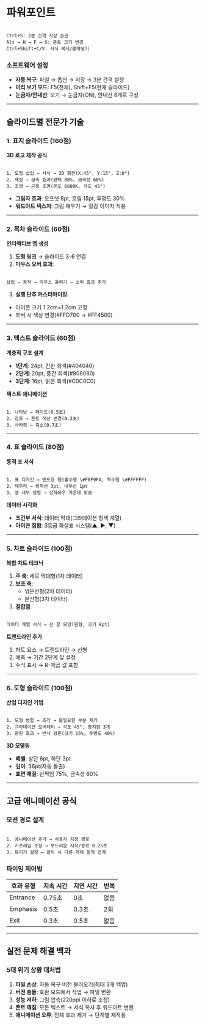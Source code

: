 # 파워포인트
```

Ctrl+S: 2분 간격 저장 습관
Alt → H → F → S: 폰트 크기 변경
Ctrl+Shift+C/V: 서식 복사/붙여넣기

```

### 소프트웨어 설정
- **자동 복구**: 파일 → 옵션 → 저장 → 3분 간격 설정
- **미리 보기 모드**: F5(전체), Shift+F5(현재 슬라이드)
- **눈금자/안내선**: 보기 → 눈금자(ON), 안내선 8개로 구성

---

## 슬라이드별 전문가 기술

### 1. 표지 슬라이드 (160점)
**3D 로고 제작 공식**
```

1. 도형 삽입 → 서식 → 3D 회전(X:45°, Y:15°, Z:0°)
2. 재질 → 금속 효과(광택 80%, 금속성 60%)
3. 조명 → 균등 조명(온도 6800K, 각도 45°)
```
- **그림자 효과**: 오프셋 8pt, 흐림 15pt, 투명도 30%
- **워드아트 텍스처**: 그림 채우기 → 질감 이미지 적용

---

### 2. 목차 슬라이드 (60점)
**인터랙티브 맵 생성**
1. **도형 링크** → 슬라이드 3-6 연결
2. **마우스 오버 효과**:  
```

삽입 → 동작 → 마우스 올리기 → 소리 효과 추가

```
3. **실행 단추 커스터마이징**:  
- 아이콘 크기 1.2cm×1.2cm 고정
- 호버 시 색상 변경(#FFD700 → #FF4500)

---

### 3. 텍스트 슬라이드 (60점)
**계층적 구조 설계**
- **1단계**: 24pt, 진한 회색(#404040)
- **2단계**: 20pt, 중간 회색(#808080)
- **3단계**: 16pt, 밝은 회색(#C0C0C0)

**텍스트 애니메이션**
```

1. 나타남 → 페이드(0.5초)
2. 강조 → 폰트 색상 변경(0.3초)
3. 사라짐 → 축소(0.7초)
```

---

### 4. 표 슬라이드 (80점)
**동적 표 서식**
```

1. 표 디자인 → 밴드형 행(홀수행 \#F8F9FA, 짝수행 \#FFFFFF)
2. 테두리 → 외곽선 3pt, 내부선 1pt
3. 셀 내부 정렬 → 상하좌우 가운데 맞춤
```

**데이터 시각화**
- **조건부 서식**: 데이터 막대(그라데이션 청색 계열)
- **아이콘 집합**: 3등급 화살표 시스템(▲, ▶, ▼)

---

### 5. 차트 슬라이드 (100점)
**복합 차트 테크닉**
1. **주 축**: 세로 막대형(1차 데이터)
2. **보조 축**:  
   - 꺾은선형(2차 데이터)
   - 분산형(3차 데이터)
3. **결합점**:  
```

데이터 계열 서식 → 선 끝 모양(원형, 크기 8pt)

```

**트렌드라인 추가**
1. 차트 요소 → 트렌드라인 → 선형
2. 예측 → 기간 2단계 앞 설정
3. 수식 표시 → R-제곱 값 포함

---

### 6. 도형 슬라이드 (100점)
**산업 디자인 기법**
```

1. 도형 병합 → 조각 → 불필요한 부분 제거
2. 그라데이션 오버레이 → 각도 45°, 중지점 3개
3. 광원 효과 → 반사 광원(크기 15%, 투명도 40%)
```

**3D 모델링**
- **베벨**: 상단 6pt, 하단 3pt
- **깊이**: 36pt(자동 돌출)
- **표면 재질**: 반짝임 75%, 금속성 60%

---

## 고급 애니메이션 공식

### 모션 경로 설계
```

1. 애니메이션 추가 → 사용자 지정 경로
2. 키프레임 조정 → 부드러운 시작/종료 0.25초
3. 트리거 설정 → 클릭 시 다른 개체 동작 연계
```

### 타이밍 제어법
| 효과 유형 | 지속 시간 | 지연 시간 | 반복 |
|-----------|------------|------------|------|
| Entrance  | 0.75초     | 0초        | 없음 |
| Emphasis  | 0.5초      | 0.3초      | 2회  |
| Exit      | 0.3초      | 0.5초      | 없음 |

---

## 실전 문제 해결 백과

### 5대 위기 상황 대처법
1. **파일 손상**: 자동 복구 버전 불러오기(최대 3개 백업)
2. **버전 충돌**: 호환 모드에서 작업 → 파일 변환
3. **성능 저하**: 그림 압축(220ppi 이하로 조정)
4. **폰트 깨짐**: 모든 텍스트 → 서식 복사 후 워드아트 변환
5. **애니메이션 오류**: 전체 효과 제거 → 단계별 재적용

